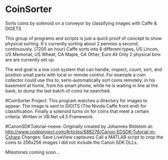 # CoinSorter
Sorts coins by solenoid on a conveyor by classifying images with Caffe &amp; DIGETS

This group of programs and scripts is just a quick proof of concept to show physical sorting. 
It's currently sorting about 2 pennies a second, continuously. (7200 an hour) 
Caffe sorts into 6 different types, US Lincon, US Memorial, US Wheat, CA Maple, CA Other, Euro All
Only 2 physical bins are are currently set up. 

The end goal is a low cost system that can
	handle, inspect, count, sort, and position small parts 
	with local or remote control.
For example a coin collector could use this to,
	semi-automatically sort coins remotely,
	in his basement at home, 
	from his smart phone,
	while he is waiting in line at the bank,
	to dump the last batch of coins he searched. 

#CoinSorter Project:
This program watches a directory for images to appear. 
The image is sent to DIGITS (The Nivida Caffe front end) for classification.
Finally a solenoid turns on for coins that meet a certain criteria.
Written in VB.Net v4.5 Framework. 

#CanonSDKTutorial-noexe:
Originally created by Johannes Bildstein at:
http://www.codeproject.com/Articles/688276/Canon-EDSDK-Tutorial-in-Csharp
Changes:
Save LiveView captaures 
Call a MATLAB script to crop the coins to 256x256 images
I did not include the Canon SDK DLLs. 



Milestones coming soon...

